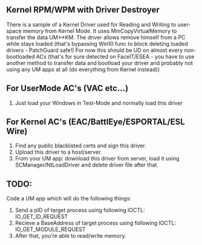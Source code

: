 Kernel RPM/WPM with Driver Destroyer
---------------------------------------------------------------------------------------------------------

There is a sample of a Kernel Driver used for Reading and Writing to user-space memory from Kernel Mode.
It uses MmCopyVirtualMemory to transfer the data UM<->KM.
The driver allows remove himself from a PC while stays loaded (that's bypassing Win10 func to block deleting loaded drivers - PatchGuard safe!)
For now this should be UD on almost every non-bootloaded ACs (that's for sure detected on FaceIT/ESEA - you have to use another method to transfer data and bootload your driver and probably not using any UM apps at all (do everything from Kernel instead))

For UserMode AC's (VAC etc...)
---------------------------------------------------------------------------------------------------------

1. Just load your Windows in Test-Mode and normally load this driver

For Kernel AC's (EAC/BattlEye/ESPORTAL/ESL Wire)
---------------------------------------------------------------------------------------------------------

1. Find any public blacklisted certs and sign this driver.
2. Upload this driver to a host/server.
3. From your UM app: download this driver from server, load it using SCManager/NtLoadDriver and delete driver file after that.

TODO:
---------------------------------------------------------------------------------------------------------
Code a UM app which will do the following things:
1. Send a pID of target process using following IOCTL: IO_GET_ID_REQUEST
2. Recieve a BaseAddress of target process using following IOCTL: IO_GET_MODULE_REQUEST
3. After that, you're able to read/write memory.
